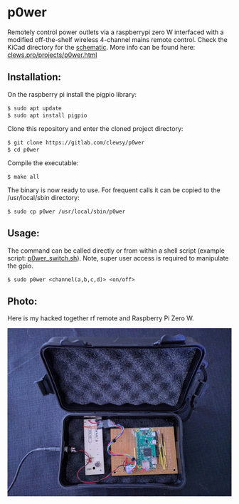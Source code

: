 # p0wer
Remotely control power outlets via a raspberrypi zero W interfaced with a modified off-the-shelf wireless 4-channel mains remote control.  Check the KiCad directory for the [schematic](KiCad_p0wer/p0wer_schematic.pdf).  More info can be found here: [clews.pro/projects/p0wer.html](https://clews.pro/projects/p0wer.html)

## Installation:
On the raspberry pi install the pigpio library:
```
$ sudo apt update
$ sudo apt install pigpio
```

Clone this repository and enter the cloned project directory:
```
$ git clone https://gitlab.com/clewsy/p0wer
$ cd p0wer
```
Compile the executable:
```
$ make all
```
The binary is now ready to use.  For frequent calls it can be copied to the /usr/local/sbin directory:
```
$ sudo cp p0wer /usr/local/sbin/p0wer
```

## Usage:
The command can be called directly or from within a shell script (example script: [p0wer_switch.sh](https://gitlab.com/clewsy/scripts/blob/master/p0wer_switch.sh)).
Note, super user access is required to manipulate the gpio.
```
$ sudo p0wer <channel(a,b,c,d)> <on/off>
```
## Photo:
Here is my hacked together rf remote and Raspberry Pi Zero W.

![p0wer photo](p0wer.jpg)
